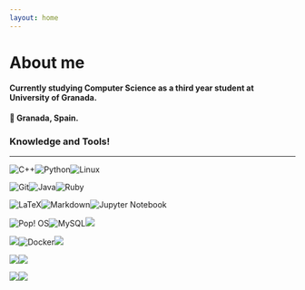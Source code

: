 ```yaml
---
layout: home
---
```

# About me

<!--This theme is Jekyll port of [vangeltzo.com](http://vangeltzo.com/) (by [Vangelis Tzortzis](https://github.com/srekoble)).

To learn how to install and use this theme check out the [installation guide](http://taylantatli.me/Halve/halve-theme/) for more information.

If you have a question, find a bug, or just want to say hi, please open an [issue on GitHub](https://github.com/TaylanTatli/Halve/issues/new).
-->

#### Currently studying Computer Science as a third year student at University of Granada.         


**📍 Granada, Spain.**


### Knowledge and Tools!
____
![C++](https://img.shields.io/badge/c++-%2300599C.svg?style=for-the-badge&logo=c%2B%2B&logoColor=white)![Python](https://img.shields.io/badge/python-3670A0?style=for-the-badge&logo=python&logoColor=ffdd54)![Linux](https://img.shields.io/badge/Linux-FCC624?style=for-the-badge&logo=linux&logoColor=black)

![Git](https://img.shields.io/badge/git-%23F05033.svg?style=for-the-badge&logo=git&logoColor=white)![Java](https://img.shields.io/badge/java-%23ED8B00.svg?style=for-the-badge&logo=java&logoColor=white)![Ruby](https://img.shields.io/badge/ruby-%23CC342D.svg?style=for-the-badge&logo=ruby&logoColor=white)

![LaTeX](https://img.shields.io/badge/latex-%23008080.svg?style=for-the-badge&logo=latex&logoColor=white)![Markdown](https://img.shields.io/badge/markdown-%23000000.svg?style=for-the-badge&logo=markdown&logoColor=white)![Jupyter Notebook](https://img.shields.io/badge/jupyter-%23FA0F00.svg?style=for-the-badge&logo=jupyter&logoColor=white)

![Pop! OS](https://img.shields.io/badge/Pop!_OS-48B9C7?style=for-the-badge&logo=Pop!_OS&logoColor=white)![MySQL](https://img.shields.io/badge/MySQL-00000F?style=for-the-badge&logo=mysql&logoColor=white)![](https://img.shields.io/badge/Notion-000000?style=for-the-badge&logo=notion&logoColor=white)

![](https://img.shields.io/badge/GitHub-100000?style=for-the-badge&logo=github&logoColor=white)![Docker](https://img.shields.io/badge/Docker-2CA5E0?style=for-the-badge&logo=docker&logoColor=white)![](https://img.shields.io/badge/Ansible-000000?style=for-the-badge&logo=ansible&logoColor=white)

![](https://img.shields.io/badge/GNU%20Bash-4EAA25?style=for-the-badge&logo=GNU%20Bash&logoColor=white)![](https://img.shields.io/badge/Visual_Studio_Code-0078D4?style=for-the-badge&logo=visual%20studio%20code&logoColor=white)

![](https://img.shields.io/badge/kubernetes-326ce5.svg?&style=for-the-badge&logo=kubernetes&logoColor=white)![](https://img.shields.io/badge/apache%20netbeans-1B6AC6?style=for-the-badge&logo=apache%20netbeans%20IDE&logoColor=white)

